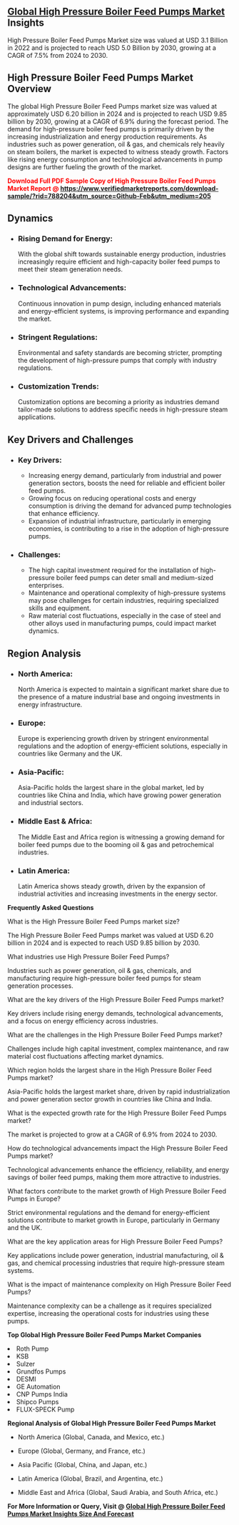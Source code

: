 <h2><a href="https://www.verifiedmarketreports.com/download-sample/?rid=788204&amp;utm_source=Github&amp;utm_medium=205" target="_blank">Global High Pressure Boiler Feed Pumps Market</a> Insights</h2><p>High Pressure Boiler Feed Pumps Market size was valued at USD 3.1 Billion in 2022 and is projected to reach USD 5.0 Billion by 2030, growing at a CAGR of 7.5% from 2024 to 2030.</p><p> <h2>High Pressure Boiler Feed Pumps Market Overview</h2> <p>The global High Pressure Boiler Feed Pumps market size was valued at approximately USD 6.20 billion in 2024 and is projected to reach USD 9.85 billion by 2030, growing at a CAGR of 6.9% during the forecast period. The demand for high-pressure boiler feed pumps is primarily driven by the increasing industrialization and energy production requirements. As industries such as power generation, oil & gas, and chemicals rely heavily on steam boilers, the market is expected to witness steady growth. Factors like rising energy consumption and technological advancements in pump designs are further fueling the growth of the market.</p> <p><strong><p><span class=""><span style="color: #ff0000;"><strong>Download Full PDF Sample Copy of High Pressure Boiler Feed Pumps Market Report</strong> @ </span><a href="https://www.verifiedmarketreports.com/download-sample/?rid=788204&amp;utm_source=Github-Feb&amp;utm_medium=205" target="_blank">https://www.verifiedmarketreports.com/download-sample/?rid=788204&amp;utm_source=Github-Feb&amp;utm_medium=205</a></span></p></strong></p> <h2>Dynamics</h2> <ul> <li><h3>Rising Demand for Energy: </h3>With the global shift towards sustainable energy production, industries increasingly require efficient and high-capacity boiler feed pumps to meet their steam generation needs.</li> <li><h3>Technological Advancements: </h3>Continuous innovation in pump design, including enhanced materials and energy-efficient systems, is improving performance and expanding the market.</li> <li><h3>Stringent Regulations: </h3>Environmental and safety standards are becoming stricter, prompting the development of high-pressure pumps that comply with industry regulations.</li> <li><h3>Customization Trends: </h3>Customization options are becoming a priority as industries demand tailor-made solutions to address specific needs in high-pressure steam applications.</li> </ul> <h2>Key Drivers and Challenges</h2> <ul> <li><h3>Key Drivers:</h3> <ul> <li>Increasing energy demand, particularly from industrial and power generation sectors, boosts the need for reliable and efficient boiler feed pumps.</li> <li>Growing focus on reducing operational costs and energy consumption is driving the demand for advanced pump technologies that enhance efficiency.</li> <li>Expansion of industrial infrastructure, particularly in emerging economies, is contributing to a rise in the adoption of high-pressure pumps.</li> </ul> </li> <li><h3>Challenges:</h3> <ul> <li>The high capital investment required for the installation of high-pressure boiler feed pumps can deter small and medium-sized enterprises.</li> <li>Maintenance and operational complexity of high-pressure systems may pose challenges for certain industries, requiring specialized skills and equipment.</li> <li>Raw material cost fluctuations, especially in the case of steel and other alloys used in manufacturing pumps, could impact market dynamics.</li> </ul> </li> </ul> <h2>Region Analysis</h2> <ul> <li><h3>North America:</h3> North America is expected to maintain a significant market share due to the presence of a mature industrial base and ongoing investments in energy infrastructure.</li> <li><h3>Europe:</h3> Europe is experiencing growth driven by stringent environmental regulations and the adoption of energy-efficient solutions, especially in countries like Germany and the UK.</li> <li><h3>Asia-Pacific:</h3> Asia-Pacific holds the largest share in the global market, led by countries like China and India, which have growing power generation and industrial sectors.</li> <li><h3>Middle East & Africa:</h3> The Middle East and Africa region is witnessing a growing demand for boiler feed pumps due to the booming oil & gas and petrochemical industries.</li> <li><h3>Latin America:</h3> Latin America shows steady growth, driven by the expansion of industrial activities and increasing investments in the energy sector.</li> </ul> <p><strong>Frequently Asked Questions</strong></p> <p>What is the High Pressure Boiler Feed Pumps market size?</p> <p>The High Pressure Boiler Feed Pumps market was valued at USD 6.20 billion in 2024 and is expected to reach USD 9.85 billion by 2030.</p> <p>What industries use High Pressure Boiler Feed Pumps?</p> <p>Industries such as power generation, oil & gas, chemicals, and manufacturing require high-pressure boiler feed pumps for steam generation processes.</p> <p>What are the key drivers of the High Pressure Boiler Feed Pumps market?</p> <p>Key drivers include rising energy demands, technological advancements, and a focus on energy efficiency across industries.</p> <p>What are the challenges in the High Pressure Boiler Feed Pumps market?</p> <p>Challenges include high capital investment, complex maintenance, and raw material cost fluctuations affecting market dynamics.</p> <p>Which region holds the largest share in the High Pressure Boiler Feed Pumps market?</p> <p>Asia-Pacific holds the largest market share, driven by rapid industrialization and power generation sector growth in countries like China and India.</p> <p>What is the expected growth rate for the High Pressure Boiler Feed Pumps market?</p> <p>The market is projected to grow at a CAGR of 6.9% from 2024 to 2030.</p> <p>How do technological advancements impact the High Pressure Boiler Feed Pumps market?</p> <p>Technological advancements enhance the efficiency, reliability, and energy savings of boiler feed pumps, making them more attractive to industries.</p> <p>What factors contribute to the market growth of High Pressure Boiler Feed Pumps in Europe?</p> <p>Strict environmental regulations and the demand for energy-efficient solutions contribute to market growth in Europe, particularly in Germany and the UK.</p> <p>What are the key application areas for High Pressure Boiler Feed Pumps?</p> <p>Key applications include power generation, industrial manufacturing, oil & gas, and chemical processing industries that require high-pressure steam systems.</p> <p>What is the impact of maintenance complexity on High Pressure Boiler Feed Pumps?</p> <p>Maintenance complexity can be a challenge as it requires specialized expertise, increasing the operational costs for industries using these pumps.</p> </p><p><strong>Top Global High Pressure Boiler Feed Pumps Market Companies</strong></p><div data-test-id=""><p><li>Roth Pump</li><li> KSB</li><li> Sulzer</li><li> Grundfos Pumps</li><li> DESMI</li><li> GE Automation</li><li> CNP Pumps India</li><li> Shipco Pumps</li><li> FLUX-SPECK Pump</li></p><div><strong>Regional Analysis of&nbsp;Global High Pressure Boiler Feed Pumps Market</strong></div><ul><li dir="ltr"><p dir="ltr">North America&nbsp;(Global, Canada, and Mexico, etc.)</p></li><li dir="ltr"><p dir="ltr">Europe (Global, Germany, and France, etc.)</p></li><li dir="ltr"><p dir="ltr">Asia Pacific&nbsp;(Global, China, and Japan, etc.)</p></li><li dir="ltr"><p dir="ltr">Latin America&nbsp;(Global, Brazil, and Argentina, etc.)</p></li><li dir="ltr">Middle East and Africa&nbsp;(Global, Saudi Arabia, and South Africa, etc.)</li></ul><p><strong>For More Information or Query, Visit @&nbsp;</strong><strong><a href="https://www.verifiedmarketreports.com/product/high-pressure-boiler-feed-pumps-market/?utm_source=Github&amp;utm_medium=205" target="_blank">Global High Pressure Boiler Feed Pumps Market Insights Size And Forecast</a></strong></p></div>
